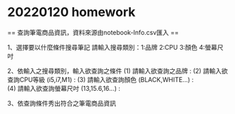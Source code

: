  # 20220120 homework

 == 查詢筆電商品資訊，資料來源由notebook-Info.csv匯入 ==  

1、選擇要以什麼條件搜尋筆記 
請輸入搜尋類別：1:品牌 2:CPU 3:顏色 4:螢幕尺吋 

2、依輸入之搜尋類別，輸入欲查詢之條件 
 (1) 請輸入欲查詢之品牌 : 
 (2) 請輸入欲查詢CPU等級 (i5,i7,M1) : 
 (3) 請輸入欲查詢顏色 (BLACK,WHITE...) :  
 (4) 請輸入欲查詢螢幕尺吋 (13,15.6,16...) :  
 
3、依查詢條件秀出符合之筆電商品資訊
